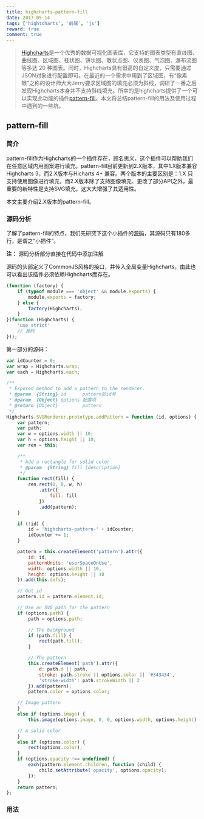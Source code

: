 ```yaml
---
title: highcharts-pattern-fill
date: 2017-05-14
tags: ['hightcharts', '前端', 'js']
reward: true
comment: true
---
```


> [Highcharts](https://www.highcharts.com/)是一个优秀的数据可视化图表库，它支持的图表类型有直线图、曲线图、区域图、柱状图、饼状图、散状点图、仪表图、气泡图、瀑布流图等多达 20 种图表。同时，Highcharts具有很高的自定义度，只需要通过JSON对象进行配置即可。在最近的一个需求中用到了区域图，有“像素眼”之称的设计师大大Jerry要求区域图的填充必须为斜线，调研了一番之后发现Highcharts本身并不支持斜线填充。所幸的是highcharts提供了一个可以实现此功能的插件[pattern-fill](https://github.com/highcharts/pattern-fill)。本文将总结pattern-fill的用法及使用过程中遇到的一些坑。

## pattern-fill

### 简介
pattern-fill作为Highcharts的一个插件存在，顾名思义，这个插件可以帮助我们在任意区域内用图案进行填充。pattern-fill目前更新到2.X版本，其中1.X版本兼容Highcharts 3，而2.X版本与Hicharts 4+ 兼容。两个版本的主要区别是：1.X 只支持使用图像进行填充，而2.X版本除了支持图像填充、更改了部分API之外，最重要的新特性是支持SVG填充，这大大增强了其适用性。

本文主要介绍2.X版本的pattern-fill。
<!-- more -->

### 源码分析

了解了pattern-fill的特点，我们先研究下这个小插件的[源码](https://github.com/highcharts/pattern-fill/blob/master/pattern-fill-v2.js)，其源码只有180多行，是谓之“小插件”。

**注：** 源码分析部分直接在代码中添加注解

源码的头部定义了CommonJS风格的接口，并传入全局变量Highcharts，由此也可以看出该插件必须依赖Highcharts而存在。
```js
(function (factory) {
    if (typeof module === 'object' && module.exports) {
        module.exports = factory;
    } else {
        factory(Highcharts);
    }
}(function (Highcharts) {
    'use strict'
    // 源码
}));
```

第一部分的源码：

```js
var idCounter = 0;
var wrap = Highcharts.wrap;
var each = Highcharts.each;

/**
 * Exposed method to add a pattern to the renderer.
 * @param  {String} id      pattern的id号
 * @param  {Object} options 配置项
 * @return {Object}         pattern
 */
Highcharts.SVGRenderer.prototype.addPattern = function (id, options) {
    var pattern;
    var path;
    var w = options.width || 10;
    var h = options.height || 10;
    var ren = this;

    /**
     * Add a rectangle for solid color
     * @param  {String} fill [description]
     */
    function rect(fill) {
        ren.rect(0, 0, w, h)
            .attr({
                fill: fill
            })
            .add(pattern);
    }

    if (!id) {
        id = 'highcharts-pattern-' + idCounter;
        idCounter += 1;
    }

    pattern = this.createElement('pattern').attr({
        id: id,
        patternUnits: 'userSpaceOnUse',
        width: options.width || 10,
        height: options.height || 10
    }).add(this.defs);

    // Get id
    pattern.id = pattern.element.id;

    // Use an SVG path for the pattern
    if (options.path) {
        path = options.path;

        // The background
        if (path.fill) {
            rect(path.fill);
        }

        // The pattern
        this.createElement('path').attr({
            d: path.d || path,
            stroke: path.stroke || options.color || '#343434',
            'stroke-width': path.strokeWidth || 2
        }).add(pattern);
        pattern.color = options.color;

    // Image pattern
    }
    else if (options.image) {
        this.image(options.image, 0, 0, options.width, options.height).add(pattern);

    // A solid color
    }
    else if (options.color) {
        rect(options.color);
    }
    if (options.opacity !== undefined) {
        each(pattern.element.children, function (child) {
            child.setAttribute('opacity', options.opacity);
        });
    }
    return pattern;
};
```


### 用法



